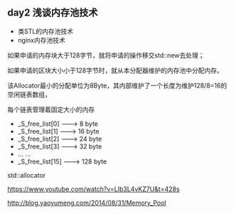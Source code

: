 ## day2 浅谈内存池技术

- 类STL的内存池技术
- nginx内存池技术



如果申请的内存块大于128字节，就将申请的操作移交std::new去处理；

如果申请的区块大小小于128字节时，就从本分配器维护的内存池中分配内存。

该Allocator最小的分配单位为8Byte，其内部维护了一个长度为维护128/8=16的空闲链表数组，

每个链表管理着固定大小的内存

- _S_free_list[0] ——–> 8 byte
- _S_free_list[1] ——–> 16 byte
- _S_free_list[2] ——–> 24 byte
- _S_free_list[3] ——–> 32 byte
- … …
- _S_free_list[15] ——-> 128 byte









std::allocator 

https://www.youtube.com/watch?v=LIb3L4vKZ7U&t=428s

http://blog.yaoyumeng.com/2014/08/31/Memory_Pool
